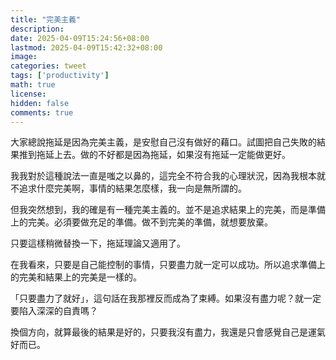 ```yaml
---
title: "完美主義"
description: 
date: 2025-04-09T15:24:56+08:00
lastmod: 2025-04-09T15:42:32+08:00
image: 
categories: tweet
tags: ['productivity']
math: true
license: 
hidden: false
comments: true
---
```


大家總說拖延是因為完美主義，是安慰自己沒有做好的藉口。試圖把自己失敗的結果推到拖延上去。做的不好都是因為拖延，如果沒有拖延一定能做更好。

我我對於這種說法一直是嗤之以鼻的，這完全不符合我的心理狀況，因為我根本就不追求什麼完美啊，事情的結果怎麼樣，我一向是無所謂的。

但我突然想到，我的確是有一種完美主義的。並不是追求結果上的完美，而是準備上的完美。必須要做充足的準備。做不到完美的準備，就想要放棄。

只要這樣稍微替換一下，拖延理論又適用了。

在我看來，只要是自己能控制的事情，只要盡力就一定可以成功。所以追求準備上的完美和結果上的完美是一樣的。

「只要盡力了就好」，這句話在我那裡反而成為了束縛。如果沒有盡力呢？就一定要陷入深深的自責嗎？

換個方向，就算最後的結果是好的，只要我沒有盡力，我還是只會感覺自己是運氣好而已。

